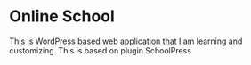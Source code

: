 # Online School 
This is WordPress based web application that I am learning and customizing.
This is based on plugin SchoolPress
